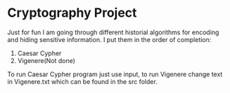 # Cryptography Project

Just for fun I am going through different historial algorithms for encoding and hiding sensitive information. I put them in the order of completion:

1) Caesar Cypher
2) Vigenere(Not done)

To run Caesar Cypher program just use input, to run Vigenere change text in Vigenere.txt which can be found in the src folder.

